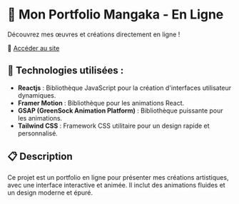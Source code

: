 # 🎨 Mon Portfolio Mangaka - En Ligne  

Découvrez mes œuvres et créations directement en ligne !  

🔗 [Accéder au site](https://kevgenga.github.io/test-portfolio-mangaka/)  

## 🚀 Technologies utilisées :
- **Reactjs** : Bibliothèque JavaScript pour la création d'interfaces utilisateur dynamiques.
- **Framer Motion** : Bibliothèque pour les animations React.
- **GSAP (GreenSock Animation Platform)** : Bibliothèque puissante pour les animations.
- **Tailwind CSS** : Framework CSS utilitaire pour un design rapide et personnalisé.

## 📋 Description
Ce projet est un portfolio en ligne pour présenter mes créations artistiques, avec une interface interactive et animée. Il inclut des animations fluides et un design moderne et épuré.
